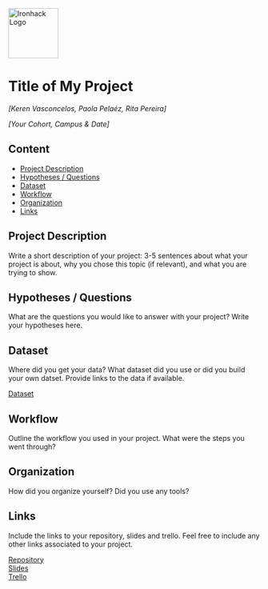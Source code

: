 <img src="https://bit.ly/2VnXWr2" alt="Ironhack Logo" width="100"/>

# Title of My Project
*[Keren Vasconcelos, Paola Pelaéz, Rita Pereira]*

*[Your Cohort, Campus & Date]*

## Content
- [Project Description](#project-description)
- [Hypotheses / Questions](#hypotheses-/-questions)
- [Dataset](#dataset)
- [Workflow](#workflow)
- [Organization](#organization)
- [Links](#links)

<a name="project-description"></a>

## Project Description
Write a short description of your project: 3-5 sentences about what your project is about, why you chose this topic (if relevant), and what you are trying to show.

<a name="hypotheses-/-questions"></a>

## Hypotheses / Questions
What are the questions you would like to answer with your project? Write your hypotheses here.

<a name="dataset"></a>

## Dataset
Where did you get your data? What dataset did you use or did you build your own datset. Provide links to the data if available.

[Dataset]()

<a name="workflow"></a>

## Workflow
Outline the workflow you used in your project. What were the steps you went through?

<a name="organization"></a>

## Organization
How did you organize yourself? Did you use any tools?

<a name="links"></a>

## Links
Include the links to your repository, slides and trello. Feel free to include any other links associated to your project.

[Repository](https://github.com/Kerenvascs/Project-Week-2-Lisbon)  
[Slides](https://slides.com/)  
[Trello](https://trello.com/b/q4hfMDYs/data-pipeline-project)  
